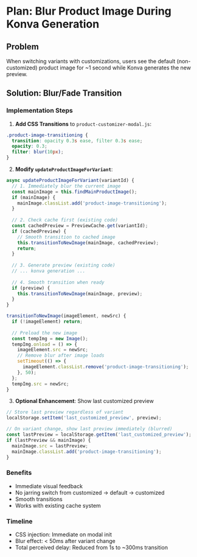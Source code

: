 # Plan: Blur Product Image During Konva Generation

## Problem
When switching variants with customizations, users see the default (non-customized) product image for ~1 second while Konva generates the new preview.

## Solution: Blur/Fade Transition

### Implementation Steps

1. **Add CSS Transitions** to `product-customizer-modal.js`:
```css
.product-image-transitioning {
  transition: opacity 0.3s ease, filter 0.3s ease;
  opacity: 0.3;
  filter: blur(10px);
}
```

2. **Modify `updateProductImageForVariant`**:
```javascript
async updateProductImageForVariant(variantId) {
  // 1. Immediately blur the current image
  const mainImage = this.findMainProductImage();
  if (mainImage) {
    mainImage.classList.add('product-image-transitioning');
  }
  
  // 2. Check cache first (existing code)
  const cachedPreview = PreviewCache.get(variantId);
  if (cachedPreview) {
    // Smooth transition to cached image
    this.transitionToNewImage(mainImage, cachedPreview);
    return;
  }
  
  // 3. Generate preview (existing code)
  // ... konva generation ...
  
  // 4. Smooth transition when ready
  if (preview) {
    this.transitionToNewImage(mainImage, preview);
  }
}

transitionToNewImage(imageElement, newSrc) {
  if (!imageElement) return;
  
  // Preload the new image
  const tempImg = new Image();
  tempImg.onload = () => {
    imageElement.src = newSrc;
    // Remove blur after image loads
    setTimeout(() => {
      imageElement.classList.remove('product-image-transitioning');
    }, 50);
  };
  tempImg.src = newSrc;
}
```

3. **Optional Enhancement**: Show last customized preview
```javascript
// Store last preview regardless of variant
localStorage.setItem('last_customized_preview', preview);

// On variant change, show last preview immediately (blurred)
const lastPreview = localStorage.getItem('last_customized_preview');
if (lastPreview && mainImage) {
  mainImage.src = lastPreview;
  mainImage.classList.add('product-image-transitioning');
}
```

### Benefits
- Immediate visual feedback
- No jarring switch from customized → default → customized
- Smooth transitions
- Works with existing cache system

### Timeline
- CSS injection: Immediate on modal init
- Blur effect: < 50ms after variant change
- Total perceived delay: Reduced from 1s to ~300ms transition